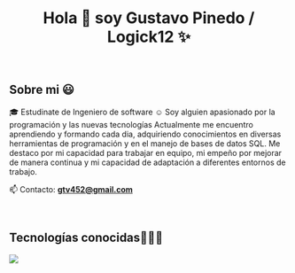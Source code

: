 <h1 align="center">Hola 👋  soy Gustavo Pinedo / Logick12 ✨ </h1> 
<br>
<h2>Sobre mi 😃</h2>
<!--Intro start-->
  <p align="left">
  🎓 Estudinate de Ingeniero de software
  ☺️ Soy alguien apasionado por la programación y las nuevas tecnologías
  Actualmente me encuentro aprendiendo y formando cada dia, adquiriendo conocimientos en diversas herramientas de programación y en el manejo de bases de datos SQL.
  Me destaco por mi capacidad para trabajar en equipo, mi empeño por mejorar de manera continua y mi capacidad de adaptación a diferentes entornos de trabajo.

📫 Contacto: **gtv452@gmail.com**
<!--Intro end-->
  </p>
<br>
<h2 >Tecnologías conocidas👨🏻‍💻</h2>
<!--tech stack icons-->
<p align="left">
  <a href="https://skillicons.dev">
    <img src="https://skillicons.dev/icons?i=java,php,py,css,html,js,mysql,git,github,vscode,linux&perline=12" />
  </a>
</p>
<br>
